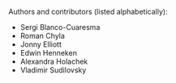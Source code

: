 Authors and contributors (listed alphabetically):

- Sergi Blanco-Cuaresma
- Roman Chyla
- Jonny Elliott
- Edwin Henneken
- Alexandra Holachek
- Vladimir Sudilovsky
